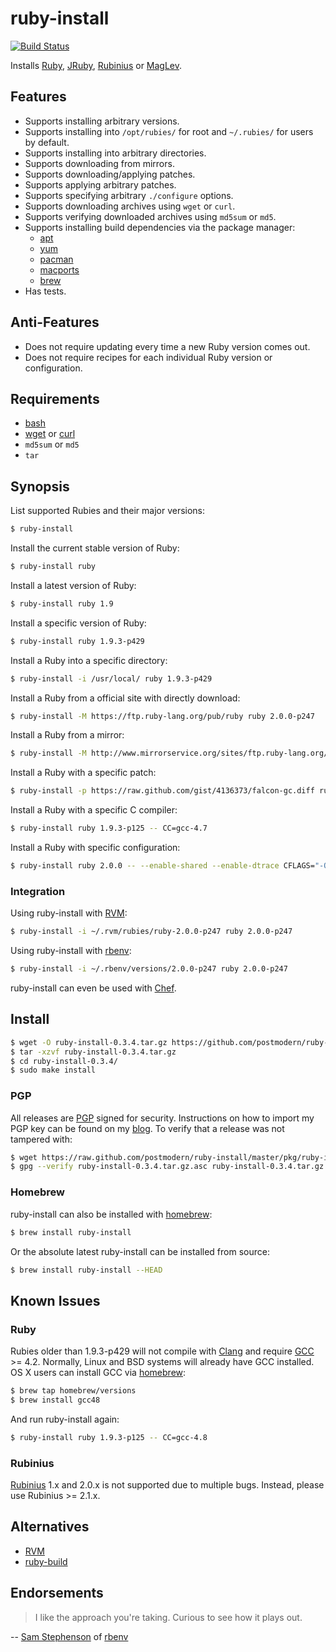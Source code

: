 # ruby-install

[![Build Status](https://travis-ci.org/postmodern/ruby-install.png?branch=master)](https://travis-ci.org/postmodern/ruby-install)

Installs [Ruby], [JRuby], [Rubinius] or [MagLev].

## Features

* Supports installing arbitrary versions.
* Supports installing into `/opt/rubies/` for root and `~/.rubies/` for users
  by default.
* Supports installing into arbitrary directories.
* Supports downloading from mirrors.
* Supports downloading/applying patches.
* Supports applying arbitrary patches.
* Supports specifying arbitrary `./configure` options.
* Supports downloading archives using `wget` or `curl`.
* Supports verifying downloaded archives using `md5sum` or `md5`.
* Supports installing build dependencies via the package manager:
  * [apt]
  * [yum]
  * [pacman]
  * [macports]
  * [brew]
* Has tests.

## Anti-Features

* Does not require updating every time a new Ruby version comes out.
* Does not require recipes for each individual Ruby version or configuration.

## Requirements

* [bash]
* [wget] or [curl]
* `md5sum` or `md5`
* `tar`

## Synopsis

List supported Rubies and their major versions:
```bash
$ ruby-install
```

Install the current stable version of Ruby:
```bash
$ ruby-install ruby
```

Install a latest version of Ruby:
```bash
$ ruby-install ruby 1.9
```

Install a specific version of Ruby:
```bash
$ ruby-install ruby 1.9.3-p429
```

Install a Ruby into a specific directory:
```bash
$ ruby-install -i /usr/local/ ruby 1.9.3-p429
```

Install a Ruby from a official site with directly download:
```bash
$ ruby-install -M https://ftp.ruby-lang.org/pub/ruby ruby 2.0.0-p247
```

Install a Ruby from a mirror:
```bash
$ ruby-install -M http://www.mirrorservice.org/sites/ftp.ruby-lang.org/pub/ruby ruby 2.0.0-p247
```

Install a Ruby with a specific patch:
```bash
$ ruby-install -p https://raw.github.com/gist/4136373/falcon-gc.diff ruby 1.9.3-p429
```

Install a Ruby with a specific C compiler:
```bash
$ ruby-install ruby 1.9.3-p125 -- CC=gcc-4.7
```

Install a Ruby with specific configuration:
```bash
$ ruby-install ruby 2.0.0 -- --enable-shared --enable-dtrace CFLAGS="-O3"
```

### Integration

Using ruby-install with [RVM]:
```bash
$ ruby-install -i ~/.rvm/rubies/ruby-2.0.0-p247 ruby 2.0.0-p247
```

Using ruby-install with [rbenv]:
```bash
$ ruby-install -i ~/.rbenv/versions/2.0.0-p247 ruby 2.0.0-p247
```

ruby-install can even be used with
[Chef](https://github.com/rosstimson/chef-ruby_install#readme).

## Install
```bash
$ wget -O ruby-install-0.3.4.tar.gz https://github.com/postmodern/ruby-install/archive/v0.3.4.tar.gz
$ tar -xzvf ruby-install-0.3.4.tar.gz
$ cd ruby-install-0.3.4/
$ sudo make install
```

### PGP

All releases are [PGP] signed for security. Instructions on how to import my
PGP key can be found on my [blog][1]. To verify that a release was not tampered
with:

```bash
$ wget https://raw.github.com/postmodern/ruby-install/master/pkg/ruby-install-0.3.4.tar.gz.asc
$ gpg --verify ruby-install-0.3.4.tar.gz.asc ruby-install-0.3.4.tar.gz
```

### Homebrew

ruby-install can also be installed with [homebrew]:
```bash
$ brew install ruby-install
```

Or the absolute latest ruby-install can be installed from source:
```bash
$ brew install ruby-install --HEAD
```

## Known Issues

### Ruby

Rubies older than 1.9.3-p429 will not compile with [Clang] and require
[GCC] >= 4.2. Normally, Linux and BSD systems will already have GCC installed.
OS X users can install GCC via [homebrew]:
```bash
$ brew tap homebrew/versions
$ brew install gcc48
```

And run ruby-install again:
```bash
$ ruby-install ruby 1.9.3-p125 -- CC=gcc-4.8
```

### Rubinius

[Rubinius] 1.x and 2.0.x is not supported due to multiple bugs.
Instead, please use Rubinius >= 2.1.x.

## Alternatives

* [RVM]
* [ruby-build]

## Endorsements

> I like the approach you're taking. Curious to see how it plays out.

-- [Sam Stephenson](https://twitter.com/sstephenson/status/334461494668443649)
of [rbenv]

[Ruby]: http://www.ruby-lang.org/
[JRuby]: http://jruby.org/
[Rubinius]: http://rubini.us/
[MagLev]: http://maglev.github.io/

[apt]: http://wiki.debian.org/Apt
[yum]: http://yum.baseurl.org/
[pacman]: https://wiki.archlinux.org/index.php/Pacman
[macports]: https://www.macports.org/
[brew]: http://brew.sh

[bash]: http://www.gnu.org/software/bash/
[wget]: http://www.gnu.org/software/wget/
[curl]: http://curl.haxx.se/

[GCC]: http://gcc.gnu.org/
[Clang]: http://clang.llvm.org/

[RVM]: https://rvm.io/
[rbenv]: https://github.com/sstephenson/rbenv#readme
[ruby-build]: https://github.com/sstephenson/ruby-build#readme

[PGP]: http://en.wikipedia.org/wiki/Pretty_Good_Privacy
[1]: http://postmodern.github.com/contact.html#pgp

[homebrew]: http://mxcl.github.com/homebrew/
